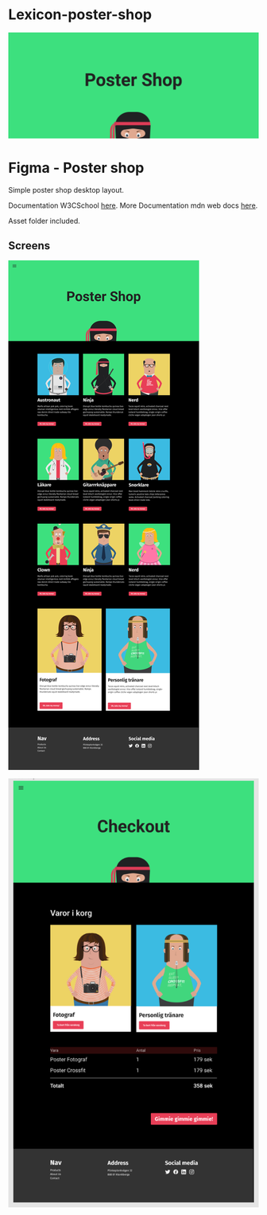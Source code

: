 # Lexicon-poster-shop

![poster](./poster.png)

# Figma - Poster shop

Simple poster shop desktop layout.

Documentation W3CSchool [here](https://www.w3schools.com/).
More Documentation mdn web docs [here](https://developer.mozilla.org/en-US/docs/Web/CSS/grid).

Asset folder included.

## Screens

![screens](./screens.png)

![screens2](./check-out.png)